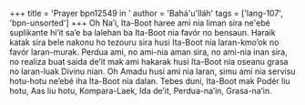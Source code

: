+++
title = 'Prayer bpn12549 in '
author = 'Bahá'u'lláh'
tags = ['lang-107', 'bpn-unsorted']
+++
Oh Na’i, Ita-Boot haree ami nia liman sira ne'ebé suplikante hi’it sa’e ba lalehan ba Ita-Boot nia favór no bensaun. Haraik katak sira bele nakonu ho tezouru sira husi Ita-Boot nia laran-kmo’ok no favór laran-murak. Perdua ami, no ami-nia aman sira, no ami-nia inan sira, no realiza buat saida de’it mak ami hakarak husi Ita-Boot nia oseanu grasa no laran-luak Divinu nian. Oh Amadu husi ami nia laran, simu ami nia servisu hotu-hotu ne’ebé iha Ita-Boot nia dalan. Tebes duni, Ita-Boot mak Podér liu hotu, Aas liu hotu, Kompara-Laek, Ida de’it, Perdua-na’in, Grasa-na’in.
